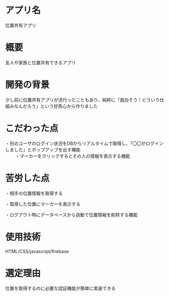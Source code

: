 # アプリ名

位置共有アプリ

# 概要

友人や家族と位置共有できるアプリ

# 開発の背景

少し前に位置共有アプリが流行ったこともあり、純粋に「面白そう！どういう仕組みなんだろう」という好奇心から作りました

# こだわった点

・別のユーザのログイン状況をDBからリアルタイムで取得し、「〇〇がログインしました」とポップアップを出す機能  
　　
・マーカーをクリックするとその人の情報を表示する機能

# 苦労した点

・相手の位置情報を取得する 

・取得した位置にマーカーを表示する 

・ログアウト時にデータベースから自動で位置情報を削除する機能

# 使用技術
HTML/CSS/javascript/firebase

# 選定理由

位置を取得するのに必要な認証機能が簡単に実装できる
